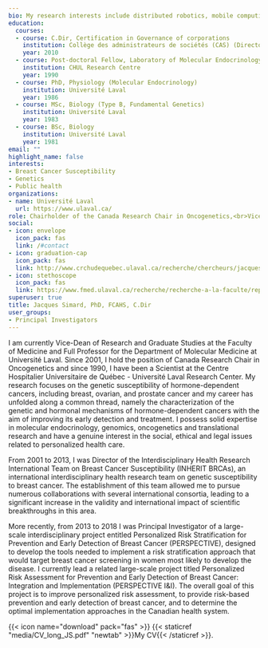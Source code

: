 ```yaml
---
bio: My research interests include distributed robotics, mobile computing and programmable matter.
education:
  courses:
  - course: C.Dir, Certification in Governance of corporations
    institution: Collège des administrateurs de sociétés (CAS) (Directors College)
    year: 2010
  - course: Post-doctoral Fellow, Laboratory of Molecular Endocrinology
    institution: CHUL Research Centre
    year: 1990
  - course: PhD, Physiology (Molecular Endocrinology)
    institution: Université Laval
    year: 1986
  - course: MSc, Biology (Type B, Fundamental Genetics)
    institution: Université Laval
    year: 1983
  - course: BSc, Biology
    institution: Université Laval
    year: 1981
email: ""
highlight_name: false
interests:
- Breast Cancer Susceptibility
- Genetics
- Public health
organizations:
- name: Université Laval
  url: https://www.ulaval.ca/
role: Chairholder of the Canada Research Chair in Oncogenetics,<br>Vice-Dean of Research and Graduate Studies,<br>Full Professor,<br>Department of Molecular Medicine,<br>Faculty of Medicine, Université Laval<br>CHU de Québec – Université Laval Research Center
social:
- icon: envelope
  icon_pack: fas
  link: /#contact
- icon: graduation-cap
  icon_pack: fas
  link: http://www.crchudequebec.ulaval.ca/recherche/chercheurs/jacques-simard/
- icon: stethoscope
  icon_pack: fas
  link: https://www.fmed.ulaval.ca/recherche/recherche-a-la-faculte/repertoire-des-professeurs/profil-du-professeur/Jacques-Simard/410/?tx_fichechercheur_fichechercheur%5B__referrer%5D%5B%40extension%5D=FicheChercheur&tx_fichechercheur_fichechercheur%5B__referrer%5D%5B%40vendor%5D=Fmed&tx_fichechercheur_fichechercheur%5B__referrer%5D%5B%40controller%5D=Researchers&tx_fichechercheur_fichechercheur%5B__referrer%5D%5B%40action%5D=index&tx_fichechercheur_fichechercheur%5B__referrer%5D%5Barguments%5D=YToyOntzOjY6ImFjdGlvbiI7czo1OiJpbmRleCI7czoxMDoiY29udHJvbGxlciI7czoxMToiUmVzZWFyY2hlcnMiO30%3Dd17fa1a8cf5baf02b79539d3ca8ce75e7d184a71&tx_fichechercheur_fichechercheur%5B__referrer%5D%5B%40request%5D=a%3A4%3A%7Bs%3A10%3A%22%40extension%22%3Bs%3A14%3A%22FicheChercheur%22%3Bs%3A11%3A%22%40controller%22%3Bs%3A11%3A%22Researchers%22%3Bs%3A7%3A%22%40action%22%3Bs%3A5%3A%22index%22%3Bs%3A7%3A%22%40vendor%22%3Bs%3A4%3A%22Fmed%22%3B%7D0eb8fe8e66b69938da85b4ea9e0bc4826c192dc2&tx_fichechercheur_fichechercheur%5B__trustedProperties%5D=a%3A4%3A%7Bs%3A9%3A%22mots_cles%22%3Bi%3A1%3Bs%3A21%3A%22thematique_facultaire%22%3Bi%3A1%3Bs%3A19%3A%22programme_recherche%22%3Bi%3A1%3Bs%3A5%3A%22unite%22%3Bi%3A1%3B%7Ddf9589784796f3403f077b756228987cdf6bf599&tx_fichechercheur_fichechercheur%5Bmots_cles%5D=simard&tx_fichechercheur_fichechercheur%5Bthematique_facultaire%5D=&tx_fichechercheur_fichechercheur%5Bprogramme_recherche%5D=&tx_fichechercheur_fichechercheur%5Bunite%5D=
superuser: true
title: Jacques Simard, PhD, FCAHS, C.Dir
user_groups:
- Principal Investigators
---
```


I am currently Vice-Dean of Research and Graduate Studies at the Faculty of Medicine and Full Professor for the Department of Molecular Medicine at Université Laval. Since 2001, I hold the position of Canada Research Chair in Oncogenetics and since 1990, I have been a Scientist at the Centre Hospitalier Universitaire de Québec - Université Laval Research Center. My research focuses on the genetic susceptibility of hormone-dependent cancers, including breast, ovarian, and prostate cancer and my career has unfolded along a common thread, namely the characterization of the genetic and hormonal mechanisms of hormone-dependent cancers with the aim of improving its early detection and treatment. I possess solid expertise in molecular endocrinology, genomics, oncogenetics and translational research and have a genuine interest in the social, ethical and legal issues related to personalized health care.

From 2001 to 2013, I was Director of the Interdisciplinary Health Research International Team on Breast Cancer Susceptibility (INHERIT BRCAs), an international interdisciplinary health research team on genetic susceptibility to breast cancer.  The establishment of this team allowed me to pursue numerous collaborations with several international consortia, leading to a significant increase in the validity and international impact of scientific breakthroughs in this area.

More recently, from 2013 to 2018 I was Principal Investigator of a large-scale interdisciplinary project entitled Personalized Risk Stratification for Prevention and Early Detection of Breast Cancer (PERSPECTIVE), designed to develop the tools needed to implement a risk stratification approach that would target breast cancer screening in women most likely to develop the disease. I currently lead a related large-scale project titled Personalized Risk Assessment for Prevention and Early Detection of Breast Cancer: Integration and Implementation (PERSPECTIVE I&I). The overall goal of this project is to improve personalized risk assessment, to provide risk-based prevention and early detection of breast cancer, and to determine the optimal implementation approaches in the Canadian health system.

{{< icon name="download" pack="fas" >}} {{< staticref "media/CV_long_JS.pdf" "newtab" >}}My CV{{< /staticref >}}.
